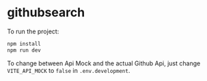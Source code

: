 # githubsearch

To run the project:

```bash
npm install
npm run dev
```

To change between Api Mock and the actual Github Api, just change `VITE_API_MOCK` to `false` in `.env.development`.
